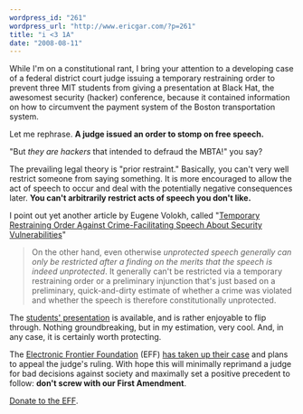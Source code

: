 ```yaml
---
wordpress_id: "261"
wordpress_url: "http://www.ericgar.com/?p=261"
title: "i <3 1A"
date: "2008-08-11"
---
```

While I'm on a constitutional rant, I bring your attention to a developing case of a federal district court judge issuing a temporary restraining order to prevent three MIT students from giving a presentation at Black Hat, the awesomest security (hacker) conference, because it contained information on how to circumvent the payment system of the Boston transportation system. 

Let me rephrase. <strong>A judge issued an order to stomp on free speech. </strong>

"But <em>they are hackers</em> that intended to defraud the MBTA!" you say? 

The prevailing legal theory is "prior restraint." Basically, you can't very well restrict someone from saying something. It is more encouraged to allow the act of speech to occur and deal with the potentially negative consequences later. <strong>You can't arbitrarily restrict acts of speech you don't like.</strong>

I point out yet another article by Eugene Volokh, called "<a href="http://volokh.com/archives/archive_2008_08_10-2008_08_16.shtml#1218465553">Temporary Restraining Order Against Crime-Facilitating Speech About Security Vulnerabilities</a>"

<blockquote>On the other hand, even otherwise <em>unprotected speech generally can only be restricted after a finding on the merits that the speech is indeed unprotected</em>. It generally can't be restricted via a temporary restraining order or a preliminary injunction that's just based on a preliminary, quick-and-dirty estimate of whether a crime was violated and whether the speech is therefore constitutionally unprotected.</blockquote>

The <a href="http://www-tech.mit.edu/V128/N30/subway/Defcon_Presentation.pdf">students' presentation</a> is available, and is rather enjoyable to flip through. Nothing groundbreaking, but in my estimation, very cool. And, in any case, it is certainly worth protecting.

The <a href="http://www.eff.org/">Electronic Frontier Foundation</a> (EFF) <a href="http://www.infoworld.com/article/08/08/11/EFF_to_appeal_court_order_halting_subway_hacker_talk_1.html">has taken up their case</a> and plans to appeal the judge's ruling. With hope this will minimally reprimand a judge for bad decisions against society and maximally set a positive precedent to follow: <strong>don't screw with our First Amendment</strong>. 

<span><a href="https://secure.eff.org/site/Donation?ACTION=SHOW_DONATION_OPTIONS">Donate to the EFF</a>.</span>
